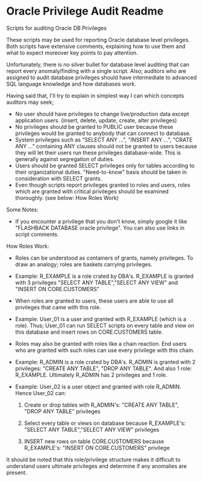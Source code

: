 # Oracle Privilege Audit Readme
Scripts for auditing Oracle DB Privileges

These scripts may be used for reporting Oracle database level privileges. 
Both scripts have extensive comments, explaining how to use them and what to expect moreover key points to pay attention.

Unfortunately, there is no silver bullet for database level auditing that can report every anomaly/finding with a single script. Also; auditors who are assigned to audit database privileges should have intermediate to advanced SQL language knowledge and how databases work. 

Having said that, I'll try to explain in simplest way I can which concepts auditors may seek;
+ No user should have privileges to change live/production data except application users. (insert, delete, update, create, alter privileges)
+ No privileges should be granted to PUBLIC user because these privileges would be granted to anybody that can connect to database.
+ System privileges such as "SELECT ANY ...", "INSERT ANY ...", "CRATE ANY ..." containing ANY clauses should not be granted to users because they will let their users run these privileges database-wide. This is generally against segregation of duties.
+ Users should be granted SELECT privileges only for tables according to their organizational duties. "Need-to-know" basis should be taken in consideration with SELECT grants.
+ Even though scripts report privileges granted to roles and users, roles which are granted with critical privileges should be examined thoroughly. (see below: How Roles Work)

Some Notes:
- If you encounter a privilege that you don't know, simply google it like "FLASHBACK DATABASE oracle privilege". You can also use links in script comments.

How Roles Work:
+ Roles can be understood as containers of grants, namely privileges. To draw an analogy; roles are baskets carrying privileges. 
 + Example: R_EXAMPLE is a role crated by DBA's. R_EXAMPLE is granted with 3 privileges "SELECT ANY TABLE","SELECT ANY VIEW" and "INSERT ON CORE.CUSTOMERS"

+ When roles are granted to users, these users are able to use all privileges that came with this role.
 + Example: User_01 is a user and granted with R_EXAMPLE (which is a role). Thus; User_01 can run SELECT scripts on every table and view on this database and insert rows on CORE.CUSTOMERS table.
 
+ Roles may also be granted with roles like a chain reaction. End users who are granted with such roles can use every privilege with this chain.
 + Example: R_ADMIN is a role crated by DBA's. R_ADMIN is granted with 2 privileges: "CREATE ANY TABLE", "DROP ANY TABLE". And also 1 role: R_EXAMPLE. Ultimately R_ADMIN has 2 privileges and 1 role.
 + Example: User_02 is a user object and granted with role R_ADMIN. Hence User_02 can:
   
   1) Create or drop tables with R_ADMIN's: "CREATE ANY TABLE", "DROP ANY TABLE" privileges
   
   2) Select every table or views on database because R_EXAMPLE's: "SELECT ANY TABLE","SELECT ANY VIEW" privileges
   
   3) INSERT new rows on table CORE.CUSTOMERS because R_EXAMPLE's: "INSERT ON CORE.CUSTOMERS" privilege
   
It should be noted that this role/privilege structure makes it difficult to understand users ultimate privileges and determine if any anomalies are present.
